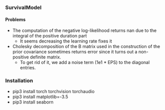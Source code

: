 ### SurvivalModel



#### Problems
- The computation of the negative log-likelihood returns nan due to the integral of the positive duration part
    + It seems decreasing the learning rate fixes it
- Cholesky decomposition of the B matrix used in the construction of the prior covariance sometimes returns error since it turns out a non-positive definite matrix. 
    + To get rid of it, we add a noise term (1e1 * EPS) to the diagonal entries.


### Installation
- pip3 install torch torchvision torchaudio
- pip3 install matplotlib=-3.5
- pip3 install seaborn